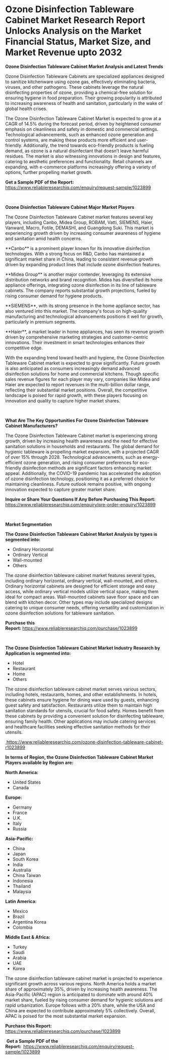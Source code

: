 <p><h1>Ozone Disinfection Tableware Cabinet Market Research Report Unlocks Analysis on the Market Financial Status, Market Size, and Market Revenue upto 2032</h1></p><p><strong>Ozone Disinfection Tableware Cabinet Market Analysis and Latest Trends</strong></p>
<p><p>Ozone Disinfection Tableware Cabinets are specialized appliances designed to sanitize kitchenware using ozone gas, effectively eliminating bacteria, viruses, and other pathogens. These cabinets leverage the natural disinfecting properties of ozone, providing a chemical-free solution for ensuring hygiene in food preparation. Their growing popularity is attributed to increasing awareness of health and sanitation, particularly in the wake of global health crises.</p><p>The Ozone Disinfection Tableware Cabinet Market is expected to grow at a CAGR of 14.5% during the forecast period, driven by heightened consumer emphasis on cleanliness and safety in domestic and commercial settings. Technological advancements, such as enhanced ozone generation and control systems, are making these products more efficient and user-friendly. Additionally, the trend towards eco-friendly products is fueling demand, as ozone is a natural disinfectant that doesn’t leave harmful residues. The market is also witnessing innovations in design and features, catering to aesthetic preferences and functionality. Retail channels are expanding, with e-commerce platforms increasingly offering a variety of options, further propelling market growth.</p></p>
<p><strong>Get a Sample PDF of the Report:&nbsp;</strong> <a href="https://www.reliableresearchiq.com/enquiry/request-sample/1023899?utm_campaign=3454&utm_medium=2&utm_source=Github&utm_content=ia&utm_term=18042025&utm_id=ozone-disinfection-tableware-cabinet">https://www.reliableresearchiq.com/enquiry/request-sample/1023899</a></p>
<p>&nbsp;</p>
<p><strong>Ozone Disinfection Tableware Cabinet Major Market Players</strong></p>
<p><p>The Ozone Disinfection Tableware Cabinet market features several key players, including Canbo, Midea Group, ROBAM, Vatti, SIEMENS, Haier, Vanward, Macro, Fotile, DEMASHI, and Guangdong Suki. This market is experiencing growth driven by increasing consumer awareness of hygiene and sanitation amid health concerns.</p><p>**Canbo** is a prominent player known for its innovative disinfection technologies. With a strong focus on R&D, Canbo has maintained a significant market share in China, leading to consistent revenue growth driven by expanding product lines that include ozone disinfection features.</p><p>**Midea Group** is another major contender, leveraging its extensive distribution networks and brand recognition. Midea has diversified its home appliance offerings, integrating ozone disinfection in its line of tableware cabinets. The company reports substantial growth projections, fueled by rising consumer demand for hygiene products.</p><p>**SIEMENS**, with its strong presence in the home appliance sector, has also ventured into this market. The company's focus on high-quality manufacturing and technological advancements positions it well for growth, particularly in premium segments.</p><p>**Haier**, a market leader in home appliances, has seen its revenue growth driven by comprehensive marketing strategies and customer-centric innovations. Their investment in smart technologies enhances their competitive edge.</p><p>With the expanding trend toward health and hygiene, the Ozone Disinfection Tableware Cabinet market is expected to grow significantly. Future growth is also anticipated as consumers increasingly demand advanced disinfection solutions for home and commercial kitchens. Though specific sales revenue figures for each player may vary, companies like Midea and Haier are expected to report revenues in the multi-billion dollar range, reflecting their substantial market positions. Overall, the competitive landscape is poised for rapid growth, with these players focusing on innovation and quality to capture higher market shares.</p></p>
<p>&nbsp;</p>
<p><strong>What Are The Key Opportunities For Ozone Disinfection Tableware Cabinet Manufacturers?</strong></p>
<p><p>The Ozone Disinfection Tableware Cabinet market is experiencing strong growth, driven by increasing health awareness and the need for effective sanitation solutions in households and restaurants. The global demand for hygienic tableware is propelling market expansion, with a projected CAGR of over 15% through 2028. Technological advancements, such as energy-efficient ozone generation, and rising consumer preferences for eco-friendly disinfection methods are significant factors enhancing market appeal. Additionally, the COVID-19 pandemic has accelerated the adoption of ozone disinfection technology, positioning it as a preferred choice for maintaining cleanliness. Future outlook remains positive, with ongoing innovation expected to capture greater market share.</p></p>
<p><strong>Inquire or Share Your Questions If Any Before Purchasing This Report:</strong> <a href="https://www.reliableresearchiq.com/enquiry/pre-order-enquiry/1023899?utm_campaign=3454&utm_medium=2&utm_source=Github&utm_content=ia&utm_term=18042025&utm_id=ozone-disinfection-tableware-cabinet">https://www.reliableresearchiq.com/enquiry/pre-order-enquiry/1023899</a></p>
<p>&nbsp;</p>
<p><strong>Market Segmentation</strong></p>
<p><strong>The Ozone Disinfection Tableware Cabinet Market Analysis by types is segmented into:</strong></p>
<p><ul><li>Ordinary Horizontal</li><li>Ordinary Vertical</li><li>Wall-mounted</li><li>Others</li></ul></p>
<p><p>The ozone disinfection tableware cabinet market features several types, including ordinary horizontal, ordinary vertical, wall-mounted, and others. Ordinary horizontal cabinets are designed for efficient storage and easy access, while ordinary vertical models utilize vertical space, making them ideal for compact areas. Wall-mounted cabinets save floor space and can blend with kitchen decor. Other types may include specialized designs catering to unique consumer needs, offering versatility and customization in ozone disinfection solutions for tableware sanitation.</p></p>
<p><strong>Purchase this Report:&nbsp;</strong><a href="https://www.reliableresearchiq.com/purchase/1023899?utm_campaign=3454&utm_medium=2&utm_source=Github&utm_content=ia&utm_term=18042025&utm_id=ozone-disinfection-tableware-cabinet">https://www.reliableresearchiq.com/purchase/1023899</a></p>
<p>&nbsp;</p>
<p><strong>The Ozone Disinfection Tableware Cabinet Market Industry Research by Application is segmented into:</strong></p>
<p><ul><li>Hotel</li><li>Restaurant</li><li>Home</li><li>Others</li></ul></p>
<p><p>The ozone disinfection tableware cabinet market serves various sectors, including hotels, restaurants, homes, and other establishments. In hotels, these cabinets ensure hygiene for dining ware used by guests, enhancing guest safety and satisfaction. Restaurants utilize them to maintain high sanitation standards for utensils, crucial for food safety. Homes benefit from these cabinets by providing a convenient solution for disinfecting tableware, ensuring family health. Other applications may include catering services and healthcare facilities seeking effective sanitation methods for their utensils.</p></p>
<p><a href="https://www.reliableresearchiq.com/ozone-disinfection-tableware-cabinet-r1023899?utm_campaign=3454&utm_medium=2&utm_source=Github&utm_content=ia&utm_term=18042025&utm_id=ozone-disinfection-tableware-cabinet">&nbsp;https://www.reliableresearchiq.com/ozone-disinfection-tableware-cabinet-r1023899</a></p>
<p><strong>In terms of Region, the Ozone Disinfection Tableware Cabinet Market Players available by Region are:</strong></p>
<p>
    <p> <strong> North America: </strong>
        <ul>
            <li>United States</li>
            <li>Canada</li>
        </ul>
        </p> 
    <p> <strong> Europe: </strong>
        <ul>
            <li>Germany</li>
            <li>France</li>
            <li>U.K.</li>
            <li>Italy</li>
            <li>Russia</li>
        </ul>
        </p> 
    <p> <strong> Asia-Pacific: </strong>
        <ul>
            <li>China</li>
            <li>Japan</li>
            <li>South Korea</li>
            <li>India</li>
            <li>Australia</li>
            <li>China Taiwan</li>
            <li>Indonesia</li>
            <li>Thailand</li>
            <li>Malaysia</li>
        </ul>
        </p> 
    <p> <strong> Latin America: </strong>
        <ul>
            <li>Mexico</li>
            <li>Brazil</li>
            <li>Argentina Korea</li>
            <li>Colombia</li>
        </ul>
        </p> 
    <p> <strong> Middle East & Africa: </strong>
        <ul>
            <li>Turkey</li>
            <li>Saudi</li>
            <li>Arabia</li>
            <li>UAE</li>
            <li>Korea</li>
        </ul>
    </p>
    </p>
<p><p>The ozone disinfection tableware cabinet market is projected to experience significant growth across various regions. North America holds a market share of approximately 35%, driven by increasing health awareness. The Asia-Pacific (APAC) region is anticipated to dominate with around 40% market share, fueled by rising consumer demand for hygienic solutions and rapid urbanization. Europe follows with a 20% share, while the USA and China are expected to contribute approximately 5% collectively. Overall, APAC is poised for the most substantial market expansion.</p></p>
<p><strong>Purchase this Report: </strong><a href="https://www.reliableresearchiq.com/purchase/1023899?utm_campaign=3454&utm_medium=2&utm_source=Github&utm_content=ia&utm_term=18042025&utm_id=ozone-disinfection-tableware-cabinet">https://www.reliableresearchiq.com/purchase/1023899</a></p>
<p>&nbsp;<strong>Get a Sample PDF of the Report:&nbsp;&nbsp;</strong><a href="https://www.reliableresearchiq.com/enquiry/request-sample/1023899?utm_campaign=3454&utm_medium=2&utm_source=Github&utm_content=ia&utm_term=18042025&utm_id=ozone-disinfection-tableware-cabinet">https://www.reliableresearchiq.com/enquiry/request-sample/1023899</a></p>
<p><strong></strong></p>
<p><p></p><p></p><p></p></p>